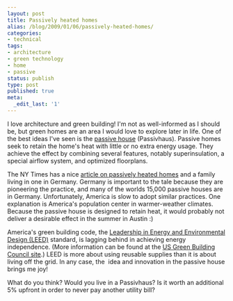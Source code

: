 ```yaml
---
layout: post
title: Passively heated homes
alias: /blog/2009/01/06/passively-heated-homes/
categories:
- technical
tags:
- architecture
- green technology
- home
- passive
status: publish
type: post
published: true
meta:
  _edit_last: '1'
---
```

I love architecture and green building! I'm not as well-informed as I should be, but green homes are an area I would love to explore later in life. One of the best ideas I've seen is the <a title="Wikipedia: Passive House" href="http://en.wikipedia.org/wiki/Passive_house" target="_blank">passive house</a> (Passivhaus). Passive homes seek to retain the home's heat with little or no extra energy usage. They achieve the effect by combining several features, notably superinsulation, a special airflow system, and optimized floorplans.

The NY Times has a nice <a title="Low heating bills and a comfortable temperate" href="http://www.nytimes.com/2008/12/27/world/europe/27house.html?_r=1" target="_blank">article on passively heated homes</a> and a family living in one in Germany. Germany is important to the tale because they are pioneering the practice, and many of the worlds 15,000 passive houses are in Germany. Unfortunately, America is slow to adopt similar practices. One explanation is America's population center in warmer-weather climates. Because the passive house is designed to retain heat, it would probably not deliver a desirable effect in the summer in Austin :)

America's green building code, the <a title="Wikipedia: LEED" href="http://en.wikipedia.org/wiki/Leadership_in_Energy_and_Environmental_Design" target="_blank">Leadership in Energy and Environmental Design (LEED)</a> standard, is lagging behind in achieving energy independence. (More information can be found at the <a title="USGBC LEED Standard" href="http://www.usgbc.org/DisplayPage.aspx?CategoryID=19">US Green Building Council site</a>.) LEED is more about using reusable supplies than it is about living off the grid. In any case, the  idea and innovation in the passive house brings me joy!

What do you think? Would you live in a Passivhaus? Is it worth an additional 5% upfront in order to never pay another utility bill?
